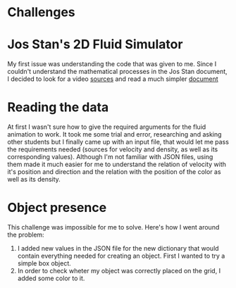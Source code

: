 # Challenges
# Jos Stan's 2D Fluid Simulator
My first issue was understanding the code that was given to me. Since I couldn't understand the mathematical processes in the Jos Stan document, I decided to look for a video [sources](https://www.youtube.com/watch?v=alhpH6ECFvQ) and read a much simpler [document](https://mikeash.com/pyblog/fluid-simulation-for-dummies.html)

# Reading the data
At first I wasn't sure how to give the required arguments for the fluid animation to work. It took me some trial and error, researching and asking other students but I finally came up with an input file, that would let me pass the requirements needed (sources for velocity and density, as well as its corresponding values). Although I'm not familiar with JSON files, using them made it much easier for me to understand the relation of velocity with it's position and direction and the relation with the position of the color as well as its density.

# Object presence
This challenge was impossible for me to solve. Here's how I went around the problem:
1. I added new values in the JSON file for the new dictionary that would contain everything needed for creating an object. First I wanted to try a simple box object.
2. In order to check wheter my object was correctly placed on the grid, I added some color to it.


[box]: https://github.com/frogcovenant/com139-class/blob/ss/Fluid_Sim/box_img.png "box object in grid"
